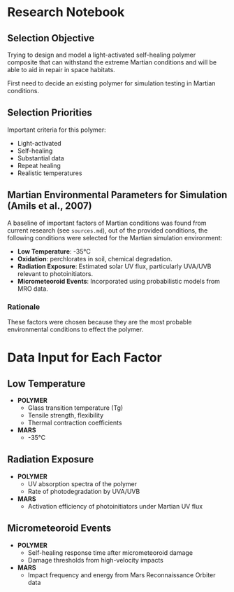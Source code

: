 # Research Notebook

## Selection Objective

Trying to design and model a light-activated self-healing polymer composite that can withstand the extreme Martian conditions and will be able to aid in repair in space habitats.

First need to decide an existing polymer for simulation testing in Martian conditions.

## Selection Priorities

Important criteria for this polymer:

- Light-activated  
- Self-healing  
- Substantial data  
- Repeat healing  
- Realistic temperatures  

## Martian Environmental Parameters for Simulation (Amils et al., 2007)

A baseline of important factors of Martian conditions was found from current research (see `sources.md`), out of the provided conditions, the following conditions were selected for the Martian simulation environment:

- **Low Temperature**: -35°C
- **Oxidation**: perchlorates in soil, chemical degradation.
- **Radiation Exposure**: Estimated solar UV flux, particularly UVA/UVB relevant to photoinitiators.
- **Micrometeoroid Events**: Incorporated using probabilistic models from MRO data.

### Rationale

These factors were chosen because they are the most probable environmental conditions to effect the polymer.

# Data Input for Each Factor

## Low Temperature
- **POLYMER**
  - Glass transition temperature (Tg)
  - Tensile strength, flexibility
  - Thermal contraction coefficients
- **MARS**
  - -35°C

## Radiation Exposure
- **POLYMER**
  - UV absorption spectra of the polymer
  - Rate of photodegradation by UVA/UVB
- **MARS**
  - Activation efficiency of photoinitiators under Martian UV flux

## Micrometeoroid Events
- **POLYMER**
  - Self-healing response time after micrometeoroid damage
  - Damage thresholds from high-velocity impacts
- **MARS**
  - Impact frequency and energy from Mars Reconnaissance Orbiter data

